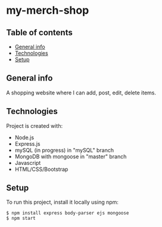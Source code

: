 # my-merch-shop
## Table of contents
* [General info](#general-info)
* [Technologies](#technologies)
* [Setup](#setup)

## General info
A shopping website where I can add, post, edit, delete items. 
	
## Technologies
Project is created with:
* Node.js
* Express.js
* mySQL (in progress) in "mySQL" branch
* MongoDB with mongoose in "master" branch
* Javascript
* HTML/CSS/Bootstrap
	
## Setup
To run this project, install it locally using npm:

```
$ npm install express body-parser ejs mongoose
$ npm start
```

